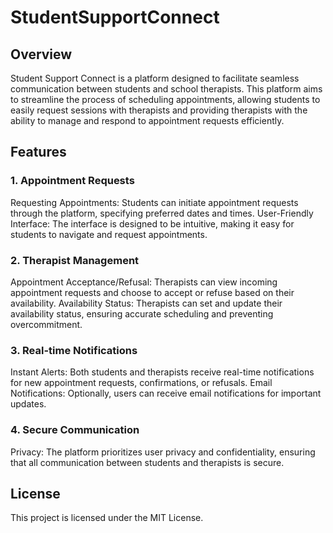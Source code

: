 # StudentSupportConnect
## Overview
Student Support Connect is a platform designed to facilitate seamless communication between students and school therapists. This platform aims to streamline the process of scheduling appointments, allowing students to easily request sessions with therapists and providing therapists with the ability to manage and respond to appointment requests efficiently.

## Features
### 1. Appointment Requests
Requesting Appointments: Students can initiate appointment requests through the platform, specifying preferred dates and times.
User-Friendly Interface: The interface is designed to be intuitive, making it easy for students to navigate and request appointments.
### 2. Therapist Management
Appointment Acceptance/Refusal: Therapists can view incoming appointment requests and choose to accept or refuse based on their availability.
Availability Status: Therapists can set and update their availability status, ensuring accurate scheduling and preventing overcommitment.
### 3. Real-time Notifications
Instant Alerts: Both students and therapists receive real-time notifications for new appointment requests, confirmations, or refusals.
Email Notifications: Optionally, users can receive email notifications for important updates.
### 4. Secure Communication
Privacy: The platform prioritizes user privacy and confidentiality, ensuring that all communication between students and therapists is secure.

## License
This project is licensed under the MIT License.
